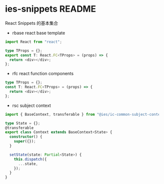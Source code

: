 # ies-snippets README

React Snippets 的基本集合

- rbase react base template

```ts
import React from "react";

type TProps = {};
export const T: React.FC<TProps> = (props) => {
  return <div></div>;
};
```

- rfc react function components

```ts
type TProps = {};
const T: React.FC<TProps> = (props) => {
  return <div></div>;
};
```

- rsc subject context

```ts
import { BaseContext, transferable } from "@ies/ic-common-subject-context";

type State = {};
@transferable
export class Context extends BaseContext<State> {
  constructor() {
    super({});
  }

  setState(state: Partial<State>) {
    this.dispatch({
      ...state,
    });
  }
}
```
